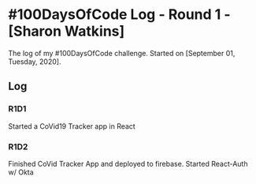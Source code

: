 # #100DaysOfCode Log - Round 1 - [Sharon Watkins]

The log of my #100DaysOfCode challenge. Started on [September 01, Tuesday, 2020].

## Log

### R1D1 
Started a CoVid19 Tracker app in React

### R1D2
Finished CoVid Tracker App and deployed to firebase. 
Started React-Auth w/ Okta
